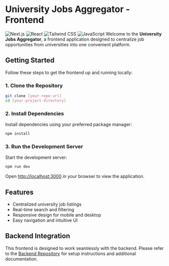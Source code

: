 # University Jobs Aggregator - Frontend

![Next.js](https://img.shields.io/badge/Next.js-000000?style=for-the-badge&logo=next.js&logoColor=white)
![React](https://img.shields.io/badge/React-20232A?style=for-the-badge&logo=react&logoColor=61DAFB)
![Tailwind CSS](https://img.shields.io/badge/Tailwind_CSS-38B2AC?style=for-the-badge&logo=tailwind-css&logoColor=white)
![JavaScript](https://img.shields.io/badge/JavaScript-F7DF1E?style=for-the-badge&logo=javascript&logoColor=black)
Welcome to the **University Jobs Aggregator**, a frontend application designed to centralize job opportunities from universities into one convenient platform.

## Getting Started

Follow these steps to get the frontend up and running locally:

### 1. Clone the Repository

```bash
git clone [your-repo-url]
cd [your-project-directory]
```

### 2. Install Dependencies

Install dependencies using your preferred package manager:

```bash
npm install
```

### 3. Run the Development Server

Start the development server:

```bash
npm run dev
```

Open [http://localhost:3000](http://localhost:3000) in your browser to view the application.

## Features

- Centralized university job listings
- Real-time search and filtering
- Responsive design for mobile and desktop
- Easy navigation and intuitive UI

## Backend Integration

This frontend is designed to work seamlessly with the backend. Please refer to the [Backend Repository](https://github.com/vytaux/university-jobs-aggregator-backend) for setup instructions and additional documentation.